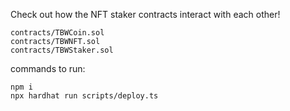 Check out how the NFT staker contracts interact with each other!

```shell
contracts/TBWCoin.sol
contracts/TBWNFT.sol
contracts/TBWStaker.sol
```

commands to run:
```shell
npm i
npx hardhat run scripts/deploy.ts
```
